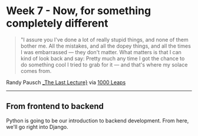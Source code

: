 # Week 7 - Now, for something completely different

> "I assure you I've done a lot of really stupid things, and none of them bother me. All the mistakes, and all the dopey things, and all the times I was embarrassed — they don't matter. What matters is that I can kind of look back and say: Pretty much any time I got the chance to do something cool I tried to grab for it — and that's where my solace comes from.

Randy Pausch [_The Last Lecture}](https://www.amazon.com/Last-Lecture-Randy-Pausch/dp/1401323251?tag=chimindustry-20&geniuslink=true) via [1000 Leaps](https://1000leaps.com/2023/10/07/85-the-last-lecture/)

---

## From frontend to backend

Python is going to be our introduction to backend development. From here, we'll go right into Django.
